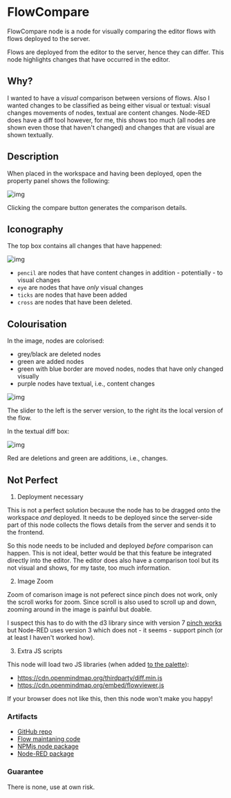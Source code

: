 # FlowCompare

FlowCompare node is a node for visually comparing the editor flows with flows deployed to the server.

Flows are deployed from the editor to the server, hence they can differ. This node highlights changes that have occurred in the editor.

## Why?

I wanted to have a *visual* comparison between versions of flows. Also I wanted changes to be classified as being either visual or textual: visual changes movements of nodes, textual are content changes. Node-RED does have a diff tool however, for me, this shows too much (all nodes are shown even those that haven't changed) and changes that are visual are shown textually. 

## Description

When placed in the workspace and having been deployed, open the property panel shows the following:

![img](https://cdn.openmindmap.org/content/1696944958539_flowcompare.gif)

Clicking the compare button generates the comparison details.

## Iconography

The top box contains all changes that have happened:

![img](https://cdn.openmindmap.org/content/1696947093993_Screen_Shot_2023-10-10_at_16.01.50.png)

- `pencil` are nodes that have content changes in addition - potentially - to visual changes
- `eye` are nodes that have *only* visual changes
- `ticks` are nodes that have been added
- `cross` are nodes that have been deleted.

## Colourisation

In the image, nodes are colorised:

- grey/black are deleted nodes
- green are added nodes
- green with blue border are moved nodes, nodes that have only changed visually
- purple nodes have textual, i.e., content changes

![img](https://cdn.openmindmap.org/content/1696946893210_Screen_Shot_2023-10-10_at_16.02.13.png)

The slider to the left is the server version, to the right its the local version of the flow.

In the textual diff box:

![img](https://cdn.openmindmap.org/content/1696946912538_Screen_Shot_2023-10-10_at_16.02.04.png)

Red are deletions and green are additions, i.e., changes.

## Not Perfect

1) Deployment necessary

This is not a perfect solution because the node has to be dragged onto the workspace *and* deployed. It needs to be deployed since the server-side part of this node collects the flows details from the server and sends it to the frontend.

So this node needs to be included and deployed *before* comparison can happen. This is not ideal, better would be that this feature be integrated directly into the editor. The editor does also have a comparison tool but its not visual and shows, for my taste, too much information.

2) Image Zoom

Zoom of comarison image is not peferect since pinch does not work, only the scroll works for zoom. Since scroll is also used to scroll up and down, zooming around in the image is painful but doable.

I suspect this has to do with the d3 library since with version 7 [pinch works](https://flowhub.org/f/bd2901f55cfc55ef) but Node-RED uses version 3 which does not - it seems - support pinch (or at least I haven't worked how).

3) Extra JS scripts

This node will load two JS libraries (when added [to the palette](https://github.com/gorenje/node-red-contrib-flow-compare/blob/4981b85bf29cf5726609d39a0f6e21e8456d72f5/nodes/flowcompare.html#L478-L479)):

- https://cdn.openmindmap.org/thirdparty/diff.min.js
- https://cdn.openmindmap.org/embed/flowviewer.js

If your browser does not like this, then this node won't make you happy!

### Artifacts

- [GitHub repo](https://github.com/gorenje/node-red-contrib-flow-compare)
- [Flow maintaning code](https://flowhub.org/f/bd2901f55cfc55ef)
- [NPMjs node package](https://www.npmjs.com/package/@gregoriusrippenstein/node-red-contrib-flowcompare)
- [Node-RED package](https://flows.nodered.org/node/@gregoriusrippenstein/node-red-contrib-flowcompare)

### Guarantee

There is none, use at own risk.
